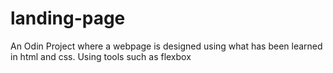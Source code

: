 # landing-page
An Odin Project where a webpage is designed using what has been learned in html and css. Using tools such as flexbox 